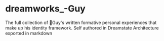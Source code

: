 # dreamworks_-Guy
The full collection of 👕Guy's written formative personal experiences that make up his identity framework. Self authored in Dreamstate Architecture exported in markdown
